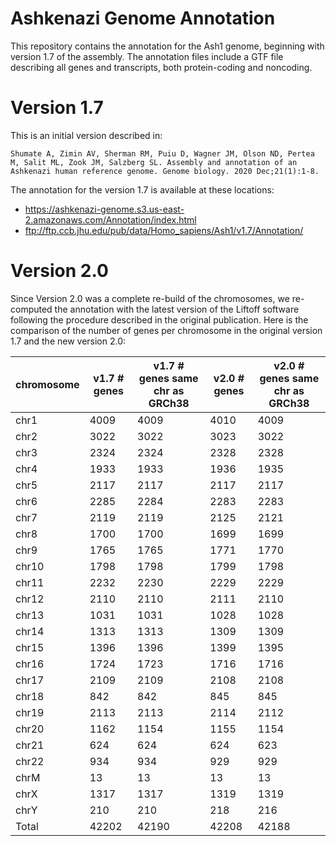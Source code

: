 # Ashkenazi Genome Annotation
This repository contains the annotation for the Ash1 genome, beginning with version 1.7 of the
assembly. The annotation files include a GTF file describing all genes and transcripts, both
protein-coding and noncoding.

# Version 1.7

This is an initial version described in:

`Shumate A, Zimin AV, Sherman RM, Puiu D, Wagner JM, Olson ND, Pertea M, Salit ML, Zook JM, Salzberg SL. Assembly and annotation of an Ashkenazi human reference genome. Genome biology. 2020 Dec;21(1):1-8.`

The annotation for the version 1.7 is available at these locations:

* https://ashkenazi-genome.s3.us-east-2.amazonaws.com/Annotation/index.html
* ftp://ftp.ccb.jhu.edu/pub/data/Homo_sapiens/Ash1/v1.7/Annotation/

# Version 2.0

Since Version 2.0 was a complete re-build of the chromosomes, we re-computed the annotation with the latest version of the Liftoff software following the procedure described in the original publication.  Here is the comparison of the number of genes per chromosome in the original version 1.7 and the new version 2.0:

|chromosome|v1.7 # genes|v1.7 # genes same chr as GRCh38|v2.0 # genes|v2.0 # genes same chr as GRCh38|
|----|----|----|----|----|
|chr1|4009|4009|4010|4009|
|chr2|3022|3022|3023|3022|
|chr3|2324|2324|2328|2328|
|chr4|1933|1933|1936|1935|
|chr5|2117|2117|2117|2117|
|chr6|2285|2284|2283|2283|
|chr7|2119|2119|2125|2121|
|chr8|1700|1700|1699|1699|
|chr9|1765|1765|1771|1770|
|chr10|1798|1798|1799|1798|
|chr11|2232|2230|2229|2229|
|chr12|2110|2110|2111|2110|
|chr13|1031|1031|1028|1028|
|chr14|1313|1313|1309|1309|
|chr15|1396|1396|1399|1395|
|chr16|1724|1723|1716|1716|
|chr17|2109|2109|2108|2108|
|chr18|842|842|845|845|
|chr19|2113|2113|2114|2112|
|chr20|1162|1154|1155|1154|
|chr21|624|624|624|623|
|chr22|934|934|929|929|
|chrM|13|13|13|13|
|chrX|1317|1317|1319|1319|
|chrY|210|210|218|216|
|Total|42202|42190|42208|42188| 
